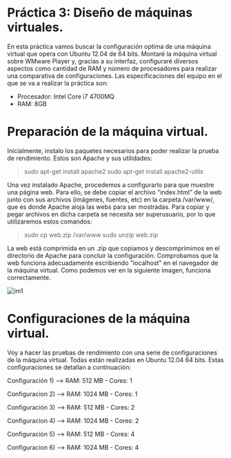 Práctica 3: Diseño de máquinas virtuales.
===========================================

En esta práctica vamos buscar la configuración optima de una máquina virtual que opera con Ubuntu 12.04 de 64 bits.
Montaré la máquina virtual sobre WMware Player y, gracias a su interfaz, configuraré diversos aspectos como cantidad de RAM y número de procesadores para realizar una comparativa de configuraciones.
Las especificaciones del equipo en el que se va a realizar la práctica son:

  - Procesador: Intel Core i7 4700MQ
  - RAM: 8GB


Preparación de la máquina virtual.
=====================================

Inicialmente, instalo los paquetes necesarios para poder realizar la prueba de rendimiento. Estos son Apache y sus utilidades:

>sudo apt-get install apache2
>sudo apt-get install apache2-utils

Una vez instalado Apache, procedemos a configurarlo para que muestre una página web. Para ello, se debe copiar el archivo "index.html" de la web junto con sus archivos (imágenes, fuentes, etc) en la carpeta /var/www/, que es donde Apache aloja las webs para ser mostradas. Para copiar y pegar archivos en dicha carpeta se necesita ser superusuario, por lo que utilizaremos estos comandos:

> sudo cp web.zip /var/www
> sudo unzip web.zip

La web está comprimida en un .zip que copiamos y descomprimimos en el directorio de Apache para concluir la configuración.
Comprobamos que la web funciona adecuadamente escribiendo "localhost" en el navegador de la máquina virtual. Como podemos ver en la siguiente imagen, funciona correctamente.

![im1](https://dl.dropbox.com/s/m4c62x7ttwqg9wx/Captura%20de%20pantalla%20de%202014-01-13%2001%3A14%3A21.png)

Configuraciones de la máquina virtual.
=======================================

Voy a hacer las pruebas de rendimiento con una serie de configuraciones de la máquina virtual. Todas están realizadas en Ubuntu 12.04 64 bits. Estas configuraciones se detallan a continuación:

Configuración 1) --> RAM: 512 MB - Cores: 1   
                        
                  
Configuracion 2) --> RAM: 1024 MB - Cores: 1
                 

Configuración 3) --> RAM: 512 MB - Cores: 2      
                                            
                  
Configuracion 4) --> RAM: 1024 MB - Cores: 2
                 
                  
Configuración 5) --> RAM: 512 MB - Cores: 4      
                                           
                  
Configuracion 6) --> RAM: 1024 MB - Cores: 4
                 





















